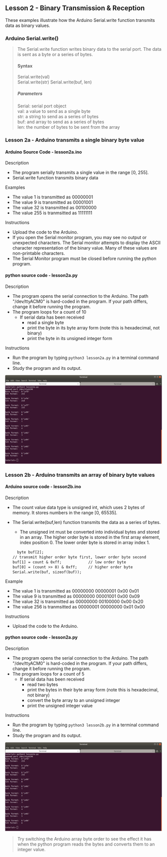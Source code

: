 ## Lesson 2 - Binary Transmission & Reception

These examples illustrate how the Arduino Serial.write function transmits data as binary values.


### Arduino Serial.write()

> The Serial.write function writes binary data to the serial port. The data is sent as a byte or a series of bytes.
>
> #### Syntax
>
> Serial.write(val)             
> Serial.write(str)
> Serial.write(buf, len)
>
> ##### Parameters
> Serial: serial port object <br>
> val: a value to send as a single byte <br>
> str: a string to send as a series of bytes <br>
> buf: and array to send as a series of bytes <br>
> len: the number of bytes to be sent from the array <br>


### Lesson 2a - Arduino transmits a single binary byte value

#### Arduino Source Code - lesson2a.ino

Description
- The program serially transmits a single value in the range [0, 255]. 
- Serial.write function transmits binary data

Examples
- The value 1   is transmitted as 00000001
- The value 9   is transmitted as 00001001
- The value 32  is transmitted as 00100000
- The value 255 is tranmsitted as 11111111

Instructions
- Upload the code to the Arduino.
- If you open the Serial monitor program, you may see no output or unexpected characters. The Serial monitor attempts to display the ASCII character representation of the binary value. Many of these values are non-printable characters.
- The Serial Monitor program must be closed before running the python program.


#### python source code - lesson2a.py

Description
- The program opens the serial connection to the Arduino. The path "/dev/ttyACM0" is hard-coded in the program. If your path differs, change it before running the program.
- The program loops for a count of 10
  - If serial data has been received
    - read a single byte
    - print the byte in its byte array form (note this is hexadecimal, not binary)
    - print the byte in its unsigned integer form

Instructions
- Run the program by typing `python3 lesson2a.py` in a terminal command line.
- Study the program and its output. 


![Lesson 2a output](./images/lesson2a_output.png "python lesson 2a output")


### Lesson 2b - Arduino transmits an array of binary byte values


#### Arduino source code - lesson2b.ino

Description
- The count value data type is unsigned int, which uses 2 bytes of memory. It stores numbers in the range [0, 65535]. 
- The Serial.write(buf,len) function transmits the data as a series of bytes.
  - The unsigned int must be converted into individual bytes and stored in an array. The higher order byte is stored in the first array element, index position 0. The lower order byte is stored in array index 1.


  ```
    byte buf[2];
  // transmit higher order byte first, lower order byte second
  buf[1] = count & 0xff;            // low order byte
  buf[0] = (count >> 8) & 0xff;     // higher order byte
  Serial.write(buf, sizeof(buf));
  ```

Example
- The value 1   is transmitted as 00000000 00000001  0x00 0x01
- The value 9   is transmitted as 00000000 00001001  0x00 0x09
- The value 32  is transmitted as 00000000 00100000  0x00 0x20
- The value 256 is tranmsitted as 00000001 00000000  0x01 0x00

Instructions
- Upload the code to the Arduino.



#### python source code - lesson2a.py

Description
- The program opens the serial connection to the Arduino. The path "/dev/ttyACM0" is hard-coded in the program. If your path differs, change it before running the program.
- The program loops for a count of 5
  - If serial data has been received
    - read two bytes 
    - print the bytes in their byte array form (note this is hexadecimal, not binary)
    - convert the byte array to an unsigned integer
    - print the unsigned integer value

Instructions
- Run the program by typing `python3 lesson2b.py` in a terminal command line.
- Study the program and its output. 


![Lesson 2b output](./images/lesson2a_output.png "python lesson 2b output")




> Try switching the Arduino array byte order to see the effect it has when the python program reads the bytes and converts them to an integer value. 

